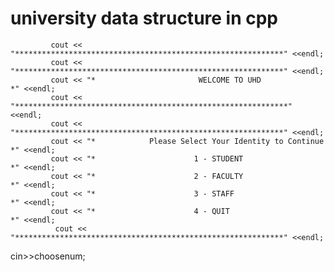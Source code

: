 # university data structure in cpp


			 cout << "************************************************************" <<endl;
			 cout << "************************************************************" <<endl;
			 cout << "*                       WELCOME TO UHD                      *" <<endl;
			 cout << "*************************************************************" <<endl;
			 cout << "************************************************************" <<endl;
			 cout << "*            Please Select Your Identity to Continue        *" <<endl;
			 cout << "*                      1 - STUDENT                          *" <<endl;
			 cout << "*                      2 - FACULTY                          *" <<endl;
			 cout << "*                      3 - STAFF                            *" <<endl;
			 cout << "*                      4 - QUIT                             *" <<endl;
			  cout << "************************************************************" <<endl;
			
cin>>choosenum;
